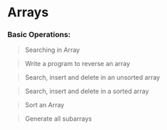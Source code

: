 # Arrays

### Basic Operations:

>Searching in Array

>Write a program to reverse an array

>Search, insert and delete in an unsorted array

>Search, insert and delete in a sorted array

>Sort an Array

>Generate all subarrays

